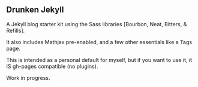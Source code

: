 ## Drunken Jekyll

A Jekyll blog starter kit using the Sass libraries [Bourbon, Neat, Bitters, & Refills].

It also includes Mathjax pre-enabled, and a few other essentials like a Tags page.

This is intended as a personal default for myself, but if you want to use it, it IS gh-pages compatible (no plugins). 

Work in progress.


